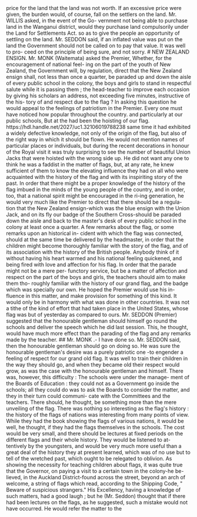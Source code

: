 <!-- PageNumber="1901.]" --> <!-- PageHeader="New Zealand Ensign. [HOUSE.]" --> price for the land that the land was not worth. If an excessive price were given, the burden would, of course, fall on the settlers on the land. Mr. WILLIS asked, in the event of the Go- vernment not being able to purchase land in the Wanganui district, would they purchase land compulsorily under the Land for Settlements Act. so as to give the people an opportunity of settling on the land. Mr. SEDDON said, if an inflated value was put on the land the Government should not be called on to pay that value. It was well to pro- ceed on the principle of being sure, and not sorry. # NEW ZEALAND ENSIGN. Mr. MONK (Waitemata) asked the Premier, Whether, for the encouragement of national feel- ing on the part of the youth of New Zealand, the Government will, by regulation, direct that the New Zealand ensign shall, not less than once a quarter, be paraded up and down the aisle of every public school in the colony, the boys and girls to stand in respectful salute while it is passing them ; the head-teacher to improve each occasion by giving his scholars an address, not exceeding five minutes, instructive of the his- tory of and respect due to the flag ? In asking this question he would appeal to the feelings of patriotism in the Premier. Every one must have noticed how popular throughout the country. and particularly at our public schools, But at the had been the hoisting of our flag. https://hdl.handle.net/2027/uc1.32106019788238 same time it had exhibited a widely defective knowledge, not only of the origin of the flag, but also of the right way in which it should be flown. He would not mention names of particular places or individuals, but during the recent decorations in honour of the Royal visit it was truly surprising to see the number of beautiful Union Jacks that were hoisted with the wrong side up. He did not want any one to think he was a faddist in the matter of flags, but, at any rate, he knew sufficient of them to know the elevating influence they had on all who were acquainted with the history of the flag and with its inspiriting story of the past. In order that there might be a proper knowledge of the history of the flag imbued in the minds of the young people of the country, and in order, too, that a national spirit might be encouraged in the ri-ing generation, he would very much like the Premier to direct that there should be a regula- tion that the New Zealand ensign-which was the blue ensign with the Union Jack, and on its fly our badge of the Southern Cross-should be paraded down the aisle and back to the master's desk of every public school in the colony at least once a quarter. A few remarks about the flag, or some remarks upon an historical in- cident with which the flag was connected, should at the same time be delivered by the headmaster, in order that the children might become thoroughly familiar with the story of the flag, and of its association with the history of the British people. Anybody <!-- PageHeader="New Zealand Ensign." --> <!-- PageNumber="239" --> think of it without having his heart warmed and his national feeling quickened, and being fired with love and affection for his flag. In order that the parade might not be a mere per- functory service, but be a matter of affection and respect on the part of the boys and girls, the teachers should aim to make them tho- roughly familiar with the history of our grand flag, and the badge which was specially our own. He hoped the Premier would use his in- fluence in this matter, and make provision for something of this kind. It would only be in harmony with what was done in other countries. It was not a tithe of the kind of effort that had taken place in the United States, whose flag was but of yesterday as compared to ours. Mr. SEDDON (Premier) suggested that the honourable gentleman should himself go round the schools and deliver the speech which he did last session. This, he thought, would have much more effect than the parading of the flag and any remarks made by the teacher. ## Mr. MONK .- I have done so. Mr. SEDDON said, then the honourable gentleman should go on doing so. He was sure the honourable gentleman's desire was a purely patriotic one -to engender a feeling of respect for our grand old flag. It was well to train their children in the way they should go, and when they became old their respect would grow, as was the case with the honourable gentleman and himself. There was, however, this difficulty : The schools were under the manage- ment of the Boards of Education : they could not as a Government go inside the schools; all they could do was to ask the Boards to consider the matter, and they in their turn could communi- cate with the Committees and the teachers. There should, he thought, be something more than the mere unveiling of the flag. There was nothing so interesting as the flag's history : the history of the flags of nations was interesting from many points of view. While they had the book showing the flags of various nations, it would be well, he thought, if they had the flags themselves in the schools. The cost would be very small, and there should be lectures at fixed periods on the different flags and their whole history. They would be listened to at- tentively by the youngsters, and would be very much more useful than a great deal of the history they at present learned, which was of no use but to tell of the wretched past, which ought to be relegated to oblivion. As showing the necessity for teaching children about flags, it was quite true that the Governor, on paying a visit to a certain town in the colony-he be- lieved, in the Auckland District-found across the street, beyond an arch of welcome, a string of flags which read, according to the Shipping Code, " Beware of suspicious strangers." His Excellency, having a knowledge of such matters, had a good laugh ; but he (Mr. Seddon) thought that if there had been lectures on the flags, as he suggested, such a mistake would not have occurred. He would refer the matter to the 